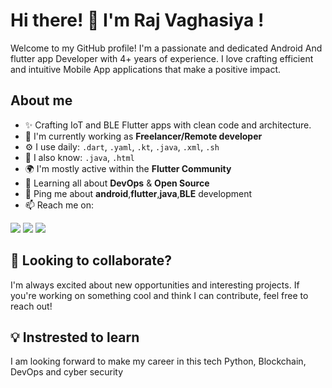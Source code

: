 # Hi there! 👋 I'm Raj Vaghasiya !
Welcome to my GitHub profile! I'm a passionate and dedicated Android And flutter app Developer with 4+ years of experience. I love crafting efficient and intuitive Mobile App applications that make a positive impact.

## About me
- ✨ Crafting IoT and BLE Flutter apps with clean code and architecture. 
- 🏢 I'm currently working as **Freelancer/Remote developer**
- ⚙️ I use daily: `.dart`, `.yaml`, `.kt`, `.java`, `.xml`, `.sh`
- 📃 I also know: `.java`, `.html`
- 🌍 I'm mostly active within the **Flutter Community**
- 🌱 Learning all about **DevOps** & **Open Source**
- 💬 Ping me about **android**,**flutter**,**java**,**BLE** development
- 📫 Reach me on:
 
[<img src="https://img.shields.io/badge/linkedin-%230077B5.svg?&style=for-the-badge&logo=linkedin&logoColor=white" />](https://www.linkedin.com/in/raj-vaghasiya-742801210/)
[<img src="https://img.shields.io/badge/-GMAIL-D14836?style=for-the-badge&logo=gmail&logoColor=white" />](mailto:rajvaghsiya093@gmail.com)
[<img src="https://img.shields.io/badge/-Stack%20overflow-A26521321?style=for-the-badge&logo=stackoverflow&logoColor=white" />](https://stackoverflow.com/users/28352760/raj-vaghasiya)

## 👯 Looking to collaborate?
I'm always excited about new opportunities and interesting projects. If you're working on something cool and think I can contribute, feel free to reach out!

## 💡 Instrested to learn
I am looking forward to make my career in this tech Python, Blockchain, DevOps and cyber security

